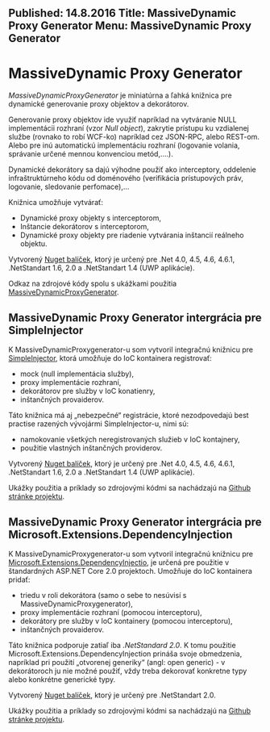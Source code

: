 Published: 14.8.2016
Title: MassiveDynamic Proxy Generator
Menu: MassiveDynamic Proxy Generator
---
# MassiveDynamic Proxy Generator
_MassiveDynamicProxyGenerator_ je miniatúrna a ľahká knižnica pre dynamické generovanie proxy objektov a dekorátorov.

Generovanie proxy objektov ide využiť napríklad na vytváranie NULL implementácii rozhraní (vzor _Null object_), zakrytie prístupu ku vzdialenej službe (rovnako to robí WCF-ko) napríklad cez JSON-RPC, alebo REST-om. Alebo pre inú automatickú implementáciu rozhraní (logovanie volania, správanie určené mennou konvenciou metód,....).

Dynamické dekorátory sa dajú výhodne použiť ako interceptory, oddelenie infraštruktúrneho kódu od doménového (verifikácia prístupových práv, logovanie, sledovanie perfomace),...

Knižnica umožňuje vytvárať:

* Dynamické proxy objekty s interceptorom,
* Inštancie dekorátorov s interceptorom,
* Dynamické proxy objekty pre riadenie vytvárania inštancií reálneho objektu.

Vytvorený [Nuget balíček](https://www.nuget.org/packages/MassiveDynamicProxyGenerator/),
ktorý je určený pre .Net 4.0, 4.5, 4.6, 4.6.1, .NetStandart 1.6, 2.0 a .NetStandart 1.4 (UWP aplikácie).

Odkaz na zdrojové kódy spolu s ukážkami použitia [MassiveDynamicProxyGenerator](https://github.com/harrison314/MassiveDynamicProxyGenerator).

## MassiveDynamic Proxy Generator intergrácia pre SimpleInjector

K MassiveDynamicProxygenerator-u som vytvoril integračnú knižnicu pre [SimpleInjector](https://simpleinjector.org/index.html), ktorá umožňuje do IoC kontainera registrovať:

* mock (null implementácia služby),
* proxy implementácie rozhraní,
* dekorátorov pre služby v IoC konatienry,
* inštančných provaiderov.

Táto knižnica má aj „nebezpečné“ registrácie, ktoré nezodpovedajú best practise razených vývojármi SimpleInjector-u, nimi sú:

* namokovanie všetkých neregistrovaných služieb v IoC kontajnery,
* použitie vlastných inštančných providerov.

Vytvorený [Nuget balíček](https://www.nuget.org/packages/MassiveDynamicProxyGenerator.SimpleInjector/),
ktorý je určený pre .Net 4.0, 4.5, 4.6, 4.6.1, .NetStandart 1.6, 2.0 a .NetStandart 1.4 (UWP aplikácie).

Ukážky použitia a príklady so zdrojovými kódmi sa nachádzajú na [Github stránke projektu](https://github.com/harrison314/MassiveDynamicProxyGenerator#massivedynamicproxygeneratorsimpleinjector).

## MassiveDynamic Proxy Generator intergrácia pre Microsoft.Extensions.DependencyInjection
K MassiveDynamicProxygenerator-u som vytvoril integračnú knižnicu pre [Microsoft.Extensions.DependencyInjectio](https://www.nuget.org/packages/Microsoft.Extensions.DependencyInjection/),
je určená pre použitie v štandardných ASP.NET Core 2.0 projektoch.
Umožňuje do IoC kontainera pridať:

* triedu v roli dekorátora (samo o sebe to nesúvisí s MassiveDynamicProxygenerator),
* proxy implementácie rozhraní (pomocou interceptoru),
* dekorátory pre služby v IoC kontainery (pomocou interceptoru),
* inštančných provaiderov.

Táto knižnica podporuje zatiaľ iba _.NetStandard 2.0_. K tomu použitie Microsoft.Extensions.DependencyInjection prináša svoje obmedzenia,
napríklad pri použití „otvorenej generiky“ (angl: open generic) - v dekorátoroch ju nie možné použiť, vždy treba dekorovať konkretne typy alebo konkrétne generické typy.

Vytvorený [Nuget balíček](https://www.nuget.org/packages/MassiveDynamicProxyGenerator.Microsoft.DependencyInjection/),
ktorý je určený pre .NetStandart 2.0.

Ukážky použitia a príklady so zdrojovými kódmi sa nachádzajú na [Github stránke projektu](https://github.com/harrison314/MassiveDynamicProxyGenerator#massivedynamicproxygeneratormicrosoftdependencyinjection).
